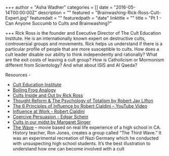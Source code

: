 +++
author = "Asha Wadher"
categories = []
date = "2016-05-14T00:00:00Z"
description = ""
featured = "Brainwashing-Rick-Ross-Cult-Expert.jpg"
featuredalt = ""
featuredpath = "date"
linktitle = ""
title = "Pt 1 - Can Anyone Succumb to Cults and Brainwashing?"

+++
<audio src="https://s3.amazonaws.com/twizted/static/assets/podcast/Ep18_Part1_RickRoss_CultExpert.mp3"></audio>
Rick Ross is the founder and Executive Director of The Cult Education Institute. He is an internationally known expert on destructive cults, controversial groups and movements. Rick helps us understand if there is a particular profile of people that are more susceptible to cults. How does a cult leader disable our ability to think independently and rationally? What are the exit costs of leaving a cult group? How is Catholicism or Mormonism different from Scientology? And what about ISIS and Al Qaeda?


<p style="margin-bottom: 0em;">Resources -</p>

 - <a href="http://culteducation.com/" target="_blank">Cult Education Institute</a>
 - <a href="https://en.wikipedia.org/wiki/Boiling_frog" target="_blank">Boiling Frog Analogy</a>
 - <a href="http://cultsinsideout.com/" target="_blank">Cults Inside and Out by Rick Ross</a>
 - <a href="http://culteducation.com/brainwashing19.html" target="_blank">Thought Reform & The Psychology of Totalism by Robert Jay Lifton</a>
 - <a href="https://www.youtube.com/watch?v=HOypv1AqYu0" target="_blank">The 6 Principles of Influence by Robert Cialdini – YouTube Video</a>
 - <a href="https://www.influenceatwork.com/" target="_blank">Influence at Work - Robert Cialdini</a>
 - <a href="http://www.amazon.com/Coercive-Persuasion-Socio-psychological-Brainwashing-Communists/dp/0393006131" target="_blank">Coercive Persuasion - Edgar Schein</a>
 - <a href="http://www.goodreads.com/book/show/27601.Cults_in_Our_Midst" target="_blank">Cults in our midst by Margaret Singer</a>
 - <a href="https://www.youtube.com/watch?v=ICng-KRxXJ8" target="_blank">The Wave</a> – movie based on real life experience of a high school in CA. History teacher, Ron Jones, creates a group called “The Third Wave.” It was an experimental recreation of Nazi Germany which he conducted with unsuspecting high school students. It’s the best illustration to understand how one can become involved with a cult


